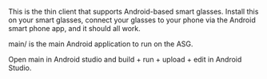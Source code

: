 This is the thin client that supports Android-based smart glasses. Install this on your smart glasses, connect your glasses to your phone via the Android smart phone app, and it should all work.

main/ is the main Android application to run on the ASG.

Open main in Android studio and build + run + upload + edit in Android Studio.
